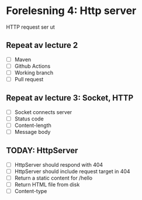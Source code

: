# Forelesning 4: Http server

HTTP request ser ut 

## Repeat av lecture 2

* [ ] Maven
* [ ] Github Actions
* [ ] Working branch
* [ ] Pull request

## Repeat av lecture 3: Socket, HTTP

* [ ] Socket connects server
* [ ] Status code
* [ ] Content-length
* [ ] Message body

## TODAY: HttpServer

* [ ] HttpServer should respond with 404
* [ ] HttpServer should include request target in 404
* [ ] Return a static content for /hello
* [ ] Return HTML file from disk
* [ ] Content-type
